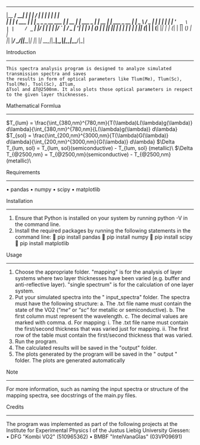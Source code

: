   _______ _____       _ _                        _____      _            _       _             
 |__   __/ ____|     | | |                      / ____|    | |          | |     | |            
    | | | (___   ___ | | |    _   _ _ __ ___   | |     __ _| | ___ _   _| | __ _| |_ ___  _ __ 
    | |  \___ \ / _ \| | |   | | | | '_ ` _ \  | |    / _` | |/ __| | | | |/ _` | __/ _ \| '__|
    | |  ____) | (_) | | |___| |_| | | | | | | | |___| (_| | | (__| |_| | | (_| | || (_) | |   
    |_| |_____/ \___/|_|______\__,_|_| |_| |_|  \_____\__,_|_|\___|\__,_|_|\__,_|\__\___/|_|   
                                                                                               
                                                                                               
Introduction
____________
	This spectra analysis program is designed to analyze simulated transmission spectra and saves
	the results in form of optical parameters like Tlum(Me), Tlum(Sc), Tsol(Me), Tsol(Sc), ΔTlum,
	ΔTsol and ΔT@2500nm. It also plots those optical parameters in respect to the given layer thicknesses.

Mathematical Formlua
___________________
$T_{lum} = \frac{\int_{380\,nm}^{780\,nm}{T(\lambda)L(\lambda)g(\lambda)} d\lambda}{\int_{380\,nm}^{780\,nm}{L(\lambda)g(\lambda)} d\lambda}
$T_{sol} = \frac{\int_{200\,nm}^{3000\,nm}{T(\lambda)G(\lambda)} d\lambda}{\int_{200\,nm}^{3000\,nm}{G(\lambda)} d\lambda}
$\Delta T_{lum, sol} = T_{lum, sol}(semiconductive) - T_{lum, sol} (metallic)\\
$\Delta T_{@2500\,nm} = T_{@2500\,nm}(semiconductive) - T_{@2500\,nm}(metallic)\\

Requirements
____________
•	pandas
•	numpy
•	scipy
•	matplotlib

Installation
____________
1.	Ensure that Python is installed on your system by running python -V in the command line.
2.	Install the required packages by running the following statements in the command line:
	pip install pandas
	pip install numpy
	pip install scipy
	pip install matplotlib

Usage
_____
1.	Choose the appropriate folder. "mapping" is for the analysis of layer systems where two layer thicknesses have been varied (e.g. buffer and anti-reflective layer). "single spectrum" is for the calculation of one layer system.
2.	Put your simulated spectra into the " input_spectra" folder. The spectra must have the following structure:
a.	The .txt file name must contain the state of the VO2 (“_me_“ or “_sc_“ for metallic or semiconductive).
b.	The first column must represent the wavelength.
c.	The decimal values are marked with comma.
d.	For mapping:
i.	The .txt file name must contain the first/second thickness that was varied just for mapping.
ii.	The first row of the table must contain the first/second thickness that was varied.
3.	Run the program.
4.	The calculated results will be saved in the "output" folder.
5.	The plots generated by the program will be saved in the " output " folder. The plots are generated automatically

Note
____
For more information, such as naming the input spectra or structure of the mapping spectra, see docstrings of the main.py files.

Credits
______
The program was implemented as part of the following projects at the Institute for Experimental Physics I of the Justus Liebig University Giessen:
•	DFG "Kombi VO2" (510965362)
•	BMBF "IntelVanaGlas" (03VP09691)

